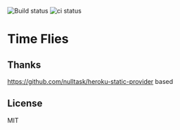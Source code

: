 ![Build status](https://github.com/Nyoho/time-flies/actions/workflows/main.yml/badge.svg)
![ci status](https://github.com/Nyoho/time-flies/actions/workflows/ci.yml/badge.svg)

# Time Flies

## Thanks

https://github.com/nulltask/heroku-static-provider based

## License

MIT
